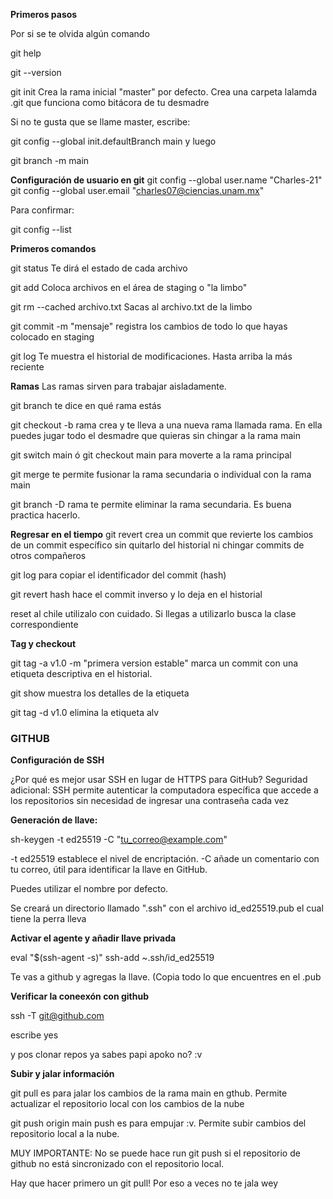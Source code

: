**Primeros pasos**

Por si se te olvida algún comando

git help 

git --version

git init
Crea la rama inicial "master" por defecto.  Crea una carpeta lalamda .git que funciona como bitácora de tu desmadre

Si no te gusta que se llame master, escribe: 

git config --global init.defaultBranch main
y luego

git branch -m main

**Configuración de usuario en git**
git config --global user.name "Charles-21"
git config --global user.email "charles07@ciencias.unam.mx"

Para confirmar: 

git config --list 

**Primeros comandos**

git status
Te dirá el estado de cada archivo

git add 
Coloca archivos en el área de staging o "la limbo"

git rm --cached archivo.txt
Sacas al archivo.txt de la limbo

git commit -m "mensaje"
registra los cambios de todo lo que hayas colocado en staging

git log
Te muestra el historial de modificaciones. Hasta arriba la más reciente


**Ramas**
Las ramas sirven para trabajar aisladamente.

git branch
te dice en qué rama estás

git checkout -b rama
crea y te lleva a una nueva rama llamada rama. En ella puedes jugar todo el desmadre que quieras sin chingar a la rama main


git switch main ó git checkout main
para moverte a la rama principal

git merge
te permite fusionar la rama secundaria o individual con la rama main

git branch -D rama
te permite eliminar la rama secundaria. Es buena practica hacerlo.


**Regresar en el tiempo**
git revert crea un commit que revierte los cambios de un commit específico sin quitarlo del historial ni chingar commits de otros compañeros

git log
para copiar el identificador del commit (hash)

git revert hash hace el commit inverso y lo deja en el historial


reset al chile utilizalo con cuidado. Si llegas a utilizarlo busca la clase correspondiente

**Tag y checkout**

git tag -a v1.0 -m "primera version estable"
marca un commit con una etiqueta descriptiva en el historial.

git show
muestra los detalles de la etiqueta

git tag -d v1.0
elimina la etiqueta alv

### GITHUB

**Configuración de SSH**

¿Por qué es mejor usar SSH en lugar de HTTPS para GitHub?
Seguridad adicional: SSH permite autenticar la computadora específica que accede a los repositorios sin necesidad de ingresar una contraseña cada vez

**Generación de llave:**

sh-keygen -t ed25519 -C "tu_correo@example.com"

-t ed25519 establece el nivel de encriptación.
-C añade un comentario con tu correo, útil para identificar la llave en GitHub.

Puedes utilizar el nombre por defecto. 

Se creará un directorio llamado ".ssh" con el archivo id_ed25519.pub el cual tiene la perra lleva

**Activar el agente y añadir llave privada**


eval "$(ssh-agent -s)"
ssh-add ~.ssh/id_ed25519


Te vas a github y agregas la llave. (Copia todo lo que encuentres en el .pub

**Verificar la coneexón con github**

ssh -T git@github.com

escribe yes

y pos clonar repos ya sabes papi apoko no? :v


**Subir y jalar información**


git pull
es para jalar los cambios de la rama main en gthub. Permite actualizar el repositorio local con los cambios de la nube

git push origin main
push es para empujar :v. Permite subir cambios del repositorio local a la nube.

MUY IMPORTANTE:
No se puede hace run git push si el repositorio de github no está sincronizado con el repositorio local. 

Hay que hacer primero un git pull! Por eso a veces no te jala wey
















